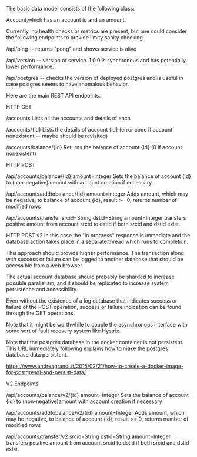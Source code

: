 The basic data model consists of the following class:

Account,which has an account id and an amount.

Currently, no health checks or metrics are present, but one could consider the following endpoints to provide limity sanity checking.

/api/ping -- returns "pong" and shows service is alive

/api/version -- version of service. 1.0.0 is synchronous and has potentially lower performance.

/api/postgres -- checks the version of deployed postgres and is useful in case postgres seems to have anomalous behavior.

Here are the main REST API endpoints.

HTTP GET

/accounts
    Lists all the accounts and details of each

/accounts/{id}
    Lists the details of account {id} (error code if account nonexistent -- maybe should be revisited)

/accounts/balance/{id}
    Returns the balance of account {id} (0 if account nonexistent)
    

HTTP POST

/api/accounts/balance/{id} amount=Integer 
    Sets the balance of account {id} to (non-negative)amount with account creation if necessary

/api/accounts/addtobalance/{id} amount=Integer
    Adds amount, which may be negative, to balance of account {id}, result >= 0, returns number of modified rows

/api/accounts/transfer srcid=String dstid=String amount=Integer
    transfers positive amount from account srcid to dstid if both srcid and dstid exist.
    
 HTTP POST v2 
 In this case the "in progress" response is immediate and the database action takes place in a separate thread which runs to completion. 
 
 This approach should provide higher performance. The transaction along with success or failure can be logged to another database that should be accessible from a web browser.
 
 The actual account database should probably be sharded to increase possible parallelism, and it should be replicated to increase system persistence and accessibility.
 
 Even without the existence of a log database that indicates success or failure of the POST operation, success or failure indication can be found through the GET operations.
 
 Note that it might be worthwhile to couple the asynchronous interface with some sort of fault recovery system like Hystrix.
 
 Note that the postgres database in the docker container is not persistent. This URL immediately following explains how to make the postgres database data persistent.
 
 https://www.andreagrandi.it/2015/02/21/how-to-create-a-docker-image-for-postgresql-and-persist-data/
 
 V2 Endpoints
 
 /api/accounts/balance/v2/{id} amount=Integer 
     Sets the balance of account {id} to (non-negative)amount with account creation if necessary
 
 /api/accounts/addtobalance/v2/{id} amount=Integer
     Adds amount, which may be negative, to balance of account {id}, result >= 0, returns number of modified rows
 
 /api/accounts/transfer/v2 srcid=String dstid=String amount=Integer
     transfers positive amount from account srcid to dstid if both srcid and dstid exist.
   




